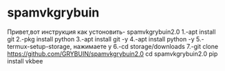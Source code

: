 # spamvkgrybuin
Привет,вот инструкция как устoновить- spamvkgrybuin2.0
1.-apt install git 
2.-pkg install python
3.-apt install git -y
4.-apt install python -y
5.-termux-setup-storage, нажимаете y
6.-cd storage/downloads
7.-git clone https://github.com/GRYBUIN/spamvkgrybuin2.0
cd spamvkgrybuin2.0
pip install vkbee
